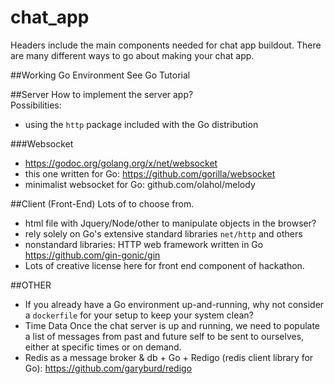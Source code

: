 # chat_app
  Headers include the main components needed for chat app buildout. There are many different ways to go about making your chat app. 

##Working Go Environment
See Go Tutorial
 
##Server
How to implement the server app?  
 Possibilities: 
  + using the `http` package included with the Go distribution

###Websocket 
  + https://godoc.org/golang.org/x/net/websocket
  + this one written for Go: https://github.com/gorilla/websocket
  + minimalist websocket for Go: github.com/olahol/melody

##Client (Front-End)
Lots of to choose from.
+  html file with Jquery/Node/other to manipulate objects in the browser?
+  rely solely on Go's extensive standard libraries `net/http` and others
+  nonstandard libraries: HTTP web framework written in Go https://github.com/gin-gonic/gin
+  Lots of creative license here for front end component of hackathon. 

##OTHER

+ If you already have a Go environment up-and-running, why not consider a `dockerfile` for your setup to keep your system clean? 
+ Time Data
Once the chat server is up and running, we need to populate a list of messages from past and future self to be sent to ourselves, either at specific times or on demand. 
+ Redis as a message broker & db + Go + Redigo (redis client library for Go): https://github.com/garyburd/redigo


